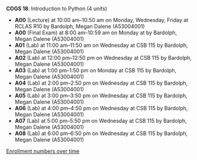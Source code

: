 **COGS 18**: Introduction to Python (4 units)

- **A00** (Lecture) at 10:00 am–10:50 am on Monday, Wednesday, Friday at RCLAS R10 by Bardolph, Megan Dalene (A53004001)
- **A00** (Final Exam) at 8:00 am–10:59 am on Monday at   by Bardolph, Megan Dalene (A53004001)
- **A01** (Lab) at 11:00 am–11:50 am on Wednesday at CSB 115 by Bardolph, Megan Dalene (A53004001)
- **A02** (Lab) at 12:00 pm–12:50 pm on Wednesday at CSB 115 by Bardolph, Megan Dalene (A53004001)
- **A03** (Lab) at 1:00 pm–1:50 pm on Monday at CSB 115 by Bardolph, Megan Dalene (A53004001)
- **A04** (Lab) at 2:00 pm–2:50 pm on Wednesday at CSB 115 by Bardolph, Megan Dalene (A53004001)
- **A05** (Lab) at 3:00 pm–3:50 pm on Wednesday at CSB 115 by Bardolph, Megan Dalene (A53004001)
- **A06** (Lab) at 4:00 pm–4:50 pm on Wednesday at CSB 115 by Bardolph, Megan Dalene (A53004001)
- **A07** (Lab) at 5:00 pm–5:50 pm on Wednesday at CSB 115 by Bardolph, Megan Dalene (A53004001)
- **A08** (Lab) at 6:00 pm–6:50 pm on Wednesday at CSB 115 by Bardolph, Megan Dalene (A53004001)

[Enrollment numbers over time](./COGS18.tsv)
